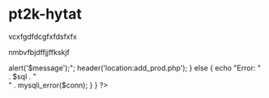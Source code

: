 # pt2k-hytat

vcxfgdfdcgfxfdsfxfx

nmbvfbjdffjjffkskjf

<?php
session_start();
	// ob_start(ob_gzhandler);
	$title = "Delete Product";
	$acc_code = "A02";
	
	require "functions/dbconn.php";
	require "functions/dbfunc.php";

if(isset($_GET['delrole'])){
	$id = $_GET['delrole'];
	$sql = "DELETE FROM product WHERE prod_id = '$id'";
	if (mysqli_query($conn, $sql)) {
		$message = "Product Deleted Successfully";
		echo "<script type='text/javascript'>alert('$message');</script>";
		header('location:add_prod.php');

	} else {
	 echo "Error: " . $sql . "<br>" . mysqli_error($conn);
	}
	}

?>